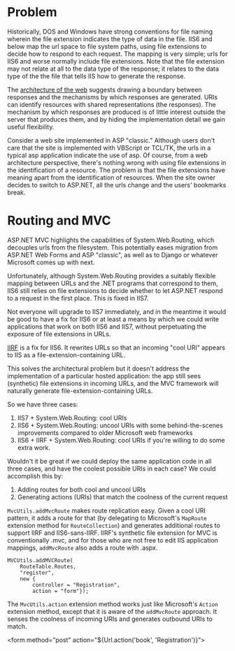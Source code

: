 # Problem #
Historically, DOS and Windows have strong conventions for file naming wherein the file extension indicates the type of data in the file. IIS6 and below map the url space to file system paths, using file extensions to decide how to respond to each request. The mapping is very simple; urls for IIS6 and worse normally include file extensions. Note that the file extension may not relate at all to the data type of the response; it relates to the data type of the the file that tells IIS how to generate the response.

The [architecture of the web](http://www.w3.org/TR/webarch/) suggests drawing a boundary between responses and the mechanisms by which responses are generated. URIs can identify resources with shared representations (the responses). The mechanism by which responses are produced is of little interest outside the server that produces them, and by hiding the implementation detail we gain useful flexibility.

Consider a web site implemented in ASP "classic." Although users don't care that the site is implemented with VBScript or TCL/TK, the urls in a typical asp application indicate the use of asp. Of course, from a web architecture perspective, there's nothing wrong with using file extensions in the identification of a resource. The problem is that the file extensions have meaning apart from the identification of resources. When the site owner decides to switch to ASP.NET, all the urls change and the users' bookmarks break.

# Routing and MVC #
ASP.NET MVC highlights the capabilities of System.Web.Routing, which decouples urls from the filesystem. This potentially eases migration from ASP.NET Web Forms and ASP "classic", as well as to Django or whatever Microsoft comes up with next.

Unfortunately, although System.Web.Routing provides a suitably flexible mapping between URLs and the .NET programs that correspond to them, IIS6 still relies on file extensions to decide whether to let ASP.NET respond to a request in the first place. This is fixed in IIS7.

Not everyone will upgrade to IIS7 immediately, and in the meantime it would be good to have a fix for IIS6 or at least a means by which we could write applications that work on both IIS6 and IIS7, without perpetuating the exposure of file extensions in URLs.

[IIRF](http://www.codeplex.com/IIRF) is a fix for IIS6. It rewrites URLs so that an incoming "cool URI" appears to IIS as a file-extension-containing URL.

This solves the architectural problem but it doesn't address the implementation of a particular hosted application: the app still sees (synthetic) file extensions in incoming URLs, and the MVC framework will naturally generate file-extension-containing URLs.

So we have three cases:
  1. IIS7 + System.Web.Routing: cool URIs
  1. IIS6 + System.Web.Routing: uncool URIs with some behind-the-scenes improvements compared to older Microsoft web frameworks
  1. IIS6 + IIRF + System.Web.Routing: cool URIs if you're willing to do some extra work.

Wouldn't it be great if we could deploy the same application code in all three cases, and have the coolest possible URIs in each case? We could accomplish this by:
  1. Adding routes for both cool and uncool URIs
  1. Generating actions (URIs) that match the coolness of the current request

`MvcUtils.addMvcRoute` makes route replication easy. Given a cool URI pattern, it adds a route for that (by delegating to Microsoft's `MapRoute` extension method for `RouteCollection`) and generates additional routes to support IIRF and IIS6-sans-IIRF. IIRF's synthetic file extension for MVC is conventionally .mvc, and for those who are not free to edit IIS application mappings, `addMvcRoute` also adds a route with .aspx.

```
MVCUtils.addMVCRoute(
    RouteTable.Routes,
    "register",
    new {
        controller = "Registration",
        action = "form"});
```

The `MvcUtils.action` extension method works just like Microsoft's `Action` extension method, except that it is aware of the `addMvcRoute` approach. It senses the coolness of incoming URIs and generates outbound URIs to match.



&lt;form method="post" action="${Url.action('book', 'Registration')}"&gt;

